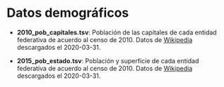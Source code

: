 # Datos demográficos

* **2010_pob_capitales.tsv**: Población de las capitales de cada
entidad federativa de acuerdo al censo de 2010. Datos de
[Wikipedia](https://es.wikipedia.org/wiki/Anexo:Entidades_federativas_de_M%C3%A9xico_por_superficie,_poblaci%C3%B3n_y_densidad)
descargados el 2020-03-31.

* **2015_pob_estado.tsv**: Población y superficie de cada
entidad federativa de acuerdo al censo de 2010. Datos de
[Wikipedia](https://es.wikipedia.org/wiki/Anexo:Entidades_federativas_de_M%C3%A9xico_por_superficie,_poblaci%C3%B3n_y_densidad)
descargados el 2020-03-31.
